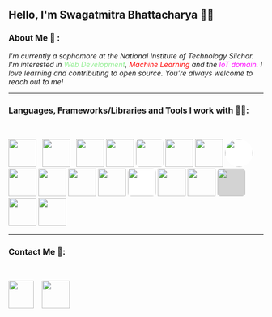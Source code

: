 ## **Hello, I'm Swagatmitra Bhattacharya 🙋‍♂️**

### About Me 🙂 : 

*I'm currently a sophomore at the National Institute of Technology Silchar. I'm interested in <span style="color:lightgreen">Web Development</span>, <span style="color:red">Machine Learning</span> and the <span style="color:magenta">IoT domain</span>. I love learning and contributing to open source. You're always welcome to reach out to me!*

---

### Languages, Frameworks/Libraries and Tools I work with 🧑‍💻: 

<br>

[<img src="https://cdn.jsdelivr.net/gh/devicons/devicon/icons/cplusplus/cplusplus-plain.svg" height="55px"/>][repo] &nbsp;
[<img src="https://cdn.jsdelivr.net/gh/devicons/devicon/icons/html5/html5-original.svg" height="55px"/>][repo] &nbsp;
[<img src="https://cdn.jsdelivr.net/gh/devicons/devicon/icons/css3/css3-original.svg" height="55px"/>][repo]
[<img src="https://cdn.jsdelivr.net/gh/devicons/devicon/icons/tailwindcss/tailwindcss-plain.svg" height="55px"/>][repo]
[<img src="https://cdn.jsdelivr.net/gh/devicons/devicon/icons/javascript/javascript-plain.svg" height="55px" style="border-radius:7px" />][repo]
[<img src="https://cdn.jsdelivr.net/gh/devicons/devicon/icons/python/python-original.svg" height="55px" />][repo]
[<img src="https://cdn.jsdelivr.net/gh/devicons/devicon/icons/react/react-original.svg" height="55px"/>][repo]
[<img src="https://cdn.jsdelivr.net/gh/devicons/devicon/icons/nextjs/nextjs-line.svg" style="background:white; border-radius: 50% " height="55px" />][repo]
[<img src="https://cdn.jsdelivr.net/gh/devicons/devicon/icons/nodejs/nodejs-original.svg" height="55px"/>][repo]
[<img src="https://cdn.jsdelivr.net/gh/devicons/devicon/icons/vscode/vscode-original.svg" height="55px"/>][repo]
[<img src="https://cdn.jsdelivr.net/gh/devicons/devicon/icons/git/git-original.svg" height="55px"/>][repo]
[<img src="https://cdn.jsdelivr.net/gh/devicons/devicon/icons/linux/linux-original.svg" height="55px"/>][repo]
[<img src="https://cdn.jsdelivr.net/gh/devicons/devicon/icons/bash/bash-plain.svg " style="background:white; border-radius:7px" height="55px"/>][repo]
[<img src="https://cdn.jsdelivr.net/gh/devicons/devicon/icons/arduino/arduino-original.svg" height="55px"/>][repo]
[<img src="https://cdn.jsdelivr.net/gh/devicons/devicon/icons/numpy/numpy-original.svg" height="55px"/>][repo]
[<img src="https://cdn.jsdelivr.net/gh/devicons/devicon/icons/pandas/pandas-original.svg" height="55px" style="background:lightgray;border-radius:7px"/>][repo]
[<img src="https://cdn.jsdelivr.net/gh/devicons/devicon/icons/tensorflow/tensorflow-original.svg" height="55px"/>][repo]
[<img src="https://cdn.jsdelivr.net/gh/devicons/devicon/icons/pytorch/pytorch-original.svg" height="55px"/>][repo]
       
---
### Contact Me 🐬:

<br>

[<img src="https://cdn.jsdelivr.net/gh/devicons/devicon/icons/twitter/twitter-original.svg" height="55px" width="50px"/>][twitter]
&nbsp;&nbsp; 
[<img src="https://cdn.jsdelivr.net/gh/devicons/devicon/icons/linkedin/linkedin-original.svg" height="55px"/>][linkedin]


[twitter]: https://twitter.com/swagatmitra
[linkedin]: https://in.linkedin.com/in/swagatmitra-bhattacharya-572048254
[repo]: https://github.com/swagatmitra-b/swagatmitra-b


          
          

          
          
          
          

          
